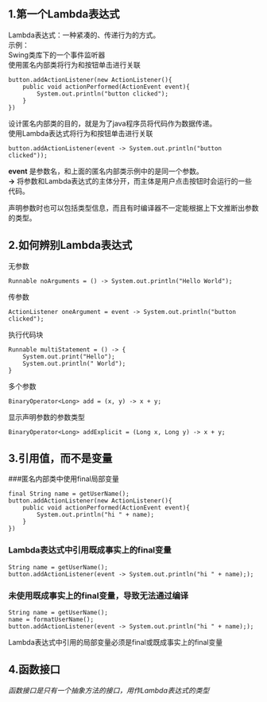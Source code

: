 ## 1.第一个Lambda表达式
Lambda表达式：一种紧凑的、传递行为的方式。  
示例：  
Swing类库下的一个事件监听器  
<a>使用匿名内部类将行为和按钮单击进行关联</a>

````
button.addActionListener(new ActionListener(){
    public void actionPerformed(ActionEvent event){
        System.out.println("button clicked");
    }
})
````

设计匿名内部类的目的，就是为了java程序员将代码作为数据传递。  
<a>使用Lambda表达式将行为和按钮单击进行关联</a>
````
button.addActionListener(event -> System.out.println("button clicked"));
````

**event** 是参数名，和上面的匿名内部类示例中的是同一个参数。  
**->** 将参数和Lambda表达式的主体分开，而主体是用户点击按钮时会运行的一些代码。

声明参数时也可以包括类型信息，而且有时编译器不一定能根据上下文推断出参数的类型。

## 2.如何辨别Lambda表达式
无参数
````
Runnable noArguments = () -> System.out.println("Hello World");
````
传参数
````
ActionListener oneArgument = event -> System.out.println("button clicked");
````
执行代码块
````
Runnable multiStatement = () -> {
    System.out.print("Hello");
    System.out.println(" World");
}
````
多个参数
````
BinaryOperator<Long> add = (x, y) -> x + y;
````
显示声明参数的参数类型
````
BinaryOperator<Long> addExplicit = (Long x, Long y) -> x + y;
````

## 3.引用值，而不是变量
###匿名内部类中使用final局部变量
````
final String name = getUserName();
button.addActionListener(new ActionListener(){
    public void actionPerformed(ActionEvent event){
        System.out.println("hi " + name);
    }
})
````
### Lambda表达式中引用既成事实上的final变量
````
String name = getUserName();
button.addActionListener(event -> System.out.println("hi " + name););
````
### 未使用既成事实上的final变量，导致无法通过编译
````
String name = getUserName();
name = formatUserName();
button.addActionListener(event -> System.out.println("hi " + name););
````
Lambda表达式中引用的局部变量必须是final或既成事实上的final变量

## 4.函数接口
_*函数接口是只有一个抽象方法的接口，用作Lambda表达式的类型*_


